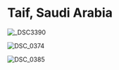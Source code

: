 # Taif, Saudi Arabia


![_DSC3390](https://cdn.jsdelivr.net/gh/JoshuaChou2018/oss@main/uPic/_DSC3390.AAnVMQ.JPG)

![DSC_0374](https://cdn.jsdelivr.net/gh/JoshuaChou2018/oss@main/uPic/DSC_0374.AP97d8.JPG)

![DSC_0385](https://cdn.jsdelivr.net/gh/JoshuaChou2018/oss@main/uPic/DSC_0385.DH8BAH.JPG)

